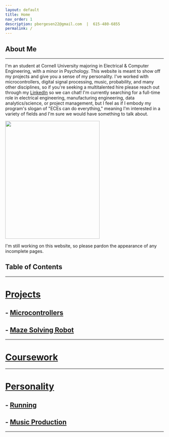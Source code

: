 ```yaml
---
layout: default
title: Home
nav_order: 1
description: pbergesen22@gmail.com  |  615-480-6855
permalink: /
---
```


## About Me

* * * 

I'm an student at Cornell University majoring in Electrical & Computer Engineering, with a minor in Psychology. This website is meant to show off my projects and give you a sense of my personality. I've worked with microcontrollers, digital signal processing, music, probability, and many other disciplines, so if you're seeking a multitalented hire please reach out through my [LinkedIn](https://www.linkedin.com/in/pelham-bergesen-87292a211/) so we can chat! I'm currently searching for a full-time role in electrical engineering, manufacturing engineering, data analytics/science, or project management, but I feel as if I embody my program's slogan of "ECEs can do everything," meaning I'm interested in a variety of fields and I'm sure we would have something to talk about. 

 <img src="2024_roster_pic.jpg" height="375" width="300">

I'm still working on this website, so please pardon the appearance of any incomplete pages.

## Table of Contents

* * * 

# [Projects](docs/projects.html)
## - [Microcontrollers](docs/micro.html)
## - [Maze Solving Robot](docs/mazebot.html)

* * * 

# [Coursework](docs/coursework.html)

* * * 

# [Personality](docs/personality.hmtl)
## - [Running](docs/running.html)
## - [Music Production](docs/music.html)

* * * 